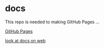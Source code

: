 # docs

This repo is needed to making GitHub Pages ...

[GitHub Pages](https://docs.github.com/en/pages)

[look at docs on web](https://mabyre.github.io/docs)

